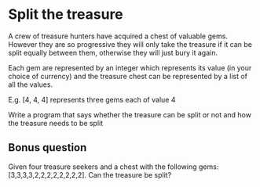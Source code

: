 # Split the treasure

A crew of treasure hunters have acquired a chest of valuable gems. However they are so progressive they will only take the treasure if it can be split equally between them, otherwise they will just bury it again.

Each gem are represented by an integer which represents its value (in your choice of currency) and the treasure chest can be represented by a list of all the values.

E.g. [4, 4, 4] represents three gems each of value 4

Write a program that says whether the treasure can be split or not and how the treasure needs to be split

## Bonus question

Given four treasure seekers and a chest with the following gems: [3,3,3,3,2,2,2,2,2,2,2,2]. Can the treasure be split?